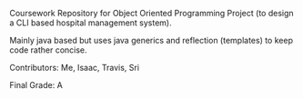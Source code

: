 Coursework Repository for Object Oriented Programming Project (to design a CLI based hospital management system).

Mainly java based but uses java generics and reflection (templates) to keep code rather concise.

Contributors: Me, Isaac, Travis, Sri

Final Grade: A
